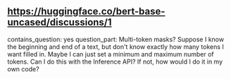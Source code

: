 ## https://huggingface.co/bert-base-uncased/discussions/1

contains_question: yes
question_part: Multi-token masks? Suppose I know the beginning and end of a text, but don't know exactly how many tokens I want filled in. Maybe I can just set a minimum and maximum number of tokens. Can I do this with the Inference API? If not, how would I do it in my own code?